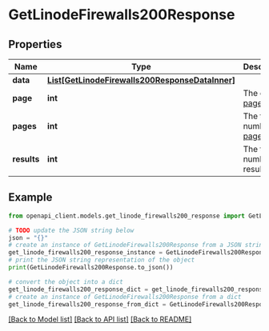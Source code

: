 # GetLinodeFirewalls200Response


## Properties

Name | Type | Description | Notes
------------ | ------------- | ------------- | -------------
**data** | [**List[GetLinodeFirewalls200ResponseDataInner]**](GetLinodeFirewalls200ResponseDataInner.md) |  | [optional] 
**page** | **int** | The current [page](https://techdocs.akamai.com/linode-api/reference/pagination). | [optional] [readonly] 
**pages** | **int** | The total number of [pages](https://techdocs.akamai.com/linode-api/reference/pagination). | [optional] [readonly] 
**results** | **int** | The total number of results. | [optional] [readonly] 

## Example

```python
from openapi_client.models.get_linode_firewalls200_response import GetLinodeFirewalls200Response

# TODO update the JSON string below
json = "{}"
# create an instance of GetLinodeFirewalls200Response from a JSON string
get_linode_firewalls200_response_instance = GetLinodeFirewalls200Response.from_json(json)
# print the JSON string representation of the object
print(GetLinodeFirewalls200Response.to_json())

# convert the object into a dict
get_linode_firewalls200_response_dict = get_linode_firewalls200_response_instance.to_dict()
# create an instance of GetLinodeFirewalls200Response from a dict
get_linode_firewalls200_response_from_dict = GetLinodeFirewalls200Response.from_dict(get_linode_firewalls200_response_dict)
```
[[Back to Model list]](../README.md#documentation-for-models) [[Back to API list]](../README.md#documentation-for-api-endpoints) [[Back to README]](../README.md)


